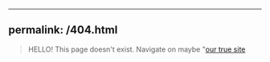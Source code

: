 ---
permalink: /404.html
--
> HELLO!
> This page doesn't exist.
Navigate on maybe "[our true site](https://foxanstudios.github.io/Foxan-Studios-Infos)

